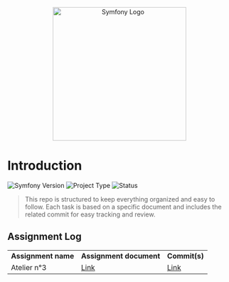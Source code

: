 <p align="center">
  <img src="https://symfony.com/logos/symfony_white_01.png" alt="Symfony Logo" width="300"/>
</p>

# Introduction
![Symfony Version](https://img.shields.io/badge/Symfony-6.4-purple?logo=symfony&logoColor=white)
![Project Type](https://img.shields.io/badge/Project-Academic-orange)
![Status](https://img.shields.io/badge/Status-In_Progress-brightgreen)
<br>

> This repo is structured to keep everything organized and easy to follow.
> Each task is based on a specific document and includes the related commit for easy tracking and review.

## Assignment Log

<table>
  <tr>
    <td><strong>Assignment name</strong></td>
    <td><strong>Assignment document</strong></td>
    <td><strong>Commit(s)</strong></td>
  </tr>
  <tr>
    <td>Atelier n°3</td>
    <td><a href="https://github.com/TiramisuAddict/Symfony-3A/blob/2a944cef834d117077f917c7344d8386621bdac5/Documents/%5Batelier%203%5DTwig.docx">Link</a></td>
    <td><a href="https://github.com/TiramisuAddict/Symfony-3A/tree/7b286ae64e832fc79cb0fa02a5d35559d4c6996a#">Link</a></td>
  </tr>
</table>
